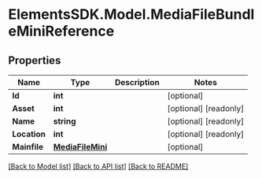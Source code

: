 # ElementsSDK.Model.MediaFileBundleMiniReference

## Properties

Name | Type | Description | Notes
------------ | ------------- | ------------- | -------------
**Id** | **int** |  | [optional] 
**Asset** | **int** |  | [optional] [readonly] 
**Name** | **string** |  | [optional] [readonly] 
**Location** | **int** |  | [optional] [readonly] 
**Mainfile** | [**MediaFileMini**](MediaFileMini.md) |  | [optional] 

[[Back to Model list]](../README.md#documentation-for-models) [[Back to API list]](../README.md#documentation-for-api-endpoints) [[Back to README]](../README.md)

